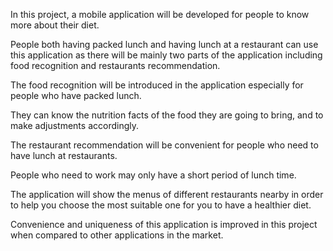 In this project, a mobile application will be developed for people to know more about their diet. 

People both having packed lunch and having lunch at a restaurant can use this application as there will be mainly two parts of the application including food recognition and restaurants recommendation. 

The food recognition will be introduced in the application especially for people who have packed lunch. 

They can know the nutrition facts of the food they are going to bring, and to make adjustments accordingly. 

The restaurant recommendation will be convenient for people who need to have lunch at restaurants. 

People who need to work may only have a short period of lunch time. 

The application will show the menus of different restaurants nearby in order to help you choose the most suitable one for you to have a healthier diet. 

Convenience and uniqueness of this application is improved in this project when compared to other applications in the market.

